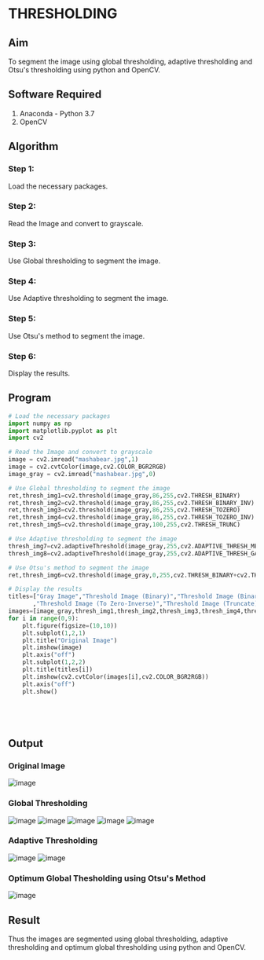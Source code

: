 # THRESHOLDING
## Aim
To segment the image using global thresholding, adaptive thresholding and Otsu's thresholding using python and OpenCV.

## Software Required
1. Anaconda - Python 3.7
2. OpenCV

## Algorithm

### Step 1:
Load the necessary packages.
<br>
### Step 2:
Read the Image and convert to grayscale.
<br>
### Step 3:
Use Global thresholding to segment the image.
<br>
### Step 4:
Use Adaptive thresholding to segment the image.
<br>
### Step 5:
Use Otsu's method to segment the image.
<br>
### Step 6:
Display the results.
<br>
## Program

```python
# Load the necessary packages
import numpy as np
import matplotlib.pyplot as plt
import cv2

# Read the Image and convert to grayscale
image = cv2.imread("mashabear.jpg",1)
image = cv2.cvtColor(image,cv2.COLOR_BGR2RGB)
image_gray = cv2.imread("mashabear.jpg",0)

# Use Global thresholding to segment the image
ret,thresh_img1=cv2.threshold(image_gray,86,255,cv2.THRESH_BINARY)
ret,thresh_img2=cv2.threshold(image_gray,86,255,cv2.THRESH_BINARY_INV)
ret,thresh_img3=cv2.threshold(image_gray,86,255,cv2.THRESH_TOZERO)
ret,thresh_img4=cv2.threshold(image_gray,86,255,cv2.THRESH_TOZERO_INV)
ret,thresh_img5=cv2.threshold(image_gray,100,255,cv2.THRESH_TRUNC)

# Use Adaptive thresholding to segment the image
thresh_img7=cv2.adaptiveThreshold(image_gray,255,cv2.ADAPTIVE_THRESH_MEAN_C,cv2.THRESH_BINARY,11,2)
thresh_img8=cv2.adaptiveThreshold(image_gray,255,cv2.ADAPTIVE_THRESH_GAUSSIAN_C,cv2.THRESH_BINARY,11,2)

# Use Otsu's method to segment the image 
ret,thresh_img6=cv2.threshold(image_gray,0,255,cv2.THRESH_BINARY+cv2.THRESH_OTSU)

# Display the results
titles=["Gray Image","Threshold Image (Binary)","Threshold Image (Binary Inverse)","Threshold Image (To Zero)"
       ,"Threshold Image (To Zero-Inverse)","Threshold Image (Truncate)","Otsu","Adaptive Threshold (Mean)","Adaptive Threshold (Gaussian)"]
images=[image_gray,thresh_img1,thresh_img2,thresh_img3,thresh_img4,thresh_img5,thresh_img6,thresh_img7,thresh_img8]
for i in range(0,9):
    plt.figure(figsize=(10,10))
    plt.subplot(1,2,1)
    plt.title("Original Image")
    plt.imshow(image)
    plt.axis("off")
    plt.subplot(1,2,2)
    plt.title(titles[i])
    plt.imshow(cv2.cvtColor(images[i],cv2.COLOR_BGR2RGB))
    plt.axis("off")
    plt.show()






```
## Output

### Original Image
![image](https://github.com/swethamohanraj/Thresholdingg/assets/94228215/2b2d7b9e-9838-4bc7-a092-65b0de379717)


### Global Thresholding
![image](https://github.com/swethamohanraj/Thresholdingg/assets/94228215/cad757fc-ee8a-4e93-94bf-711ca0dc8478)
![image](https://github.com/swethamohanraj/Thresholdingg/assets/94228215/8e3f6dc0-4c31-436a-a249-ab95a645cb6f)
![image](https://github.com/swethamohanraj/Thresholdingg/assets/94228215/dafafa87-8de3-4c70-890f-99b45848b511)
![image](https://github.com/swethamohanraj/Thresholdingg/assets/94228215/7edbcb5d-f79a-4886-9e1b-2cc33f61e0d5)
![image](https://github.com/swethamohanraj/Thresholdingg/assets/94228215/9fdfec94-8b33-4467-a3fd-0c38a3135ac8)


### Adaptive Thresholding
![image](https://github.com/swethamohanraj/Thresholdingg/assets/94228215/09d3ef8b-32d5-42c4-8df7-5b07214ed3af)
![image](https://github.com/swethamohanraj/Thresholdingg/assets/94228215/546ef20c-67ed-4e1e-9b08-69b4728c65c5)


### Optimum Global Thesholding using Otsu's Method
![image](https://github.com/swethamohanraj/Thresholdingg/assets/94228215/aa2fd6be-90e5-48fd-a549-0a4e4ff1cabc)



## Result
Thus the images are segmented using global thresholding, adaptive thresholding and optimum global thresholding using python and OpenCV.
